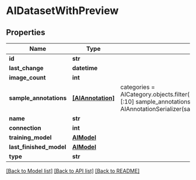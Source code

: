 # AIDatasetWithPreview


## Properties

Name | Type | Description | Notes
------------ | ------------- | ------------- | -------------
**id** | **str** |  | 
**last_change** | **datetime** |  | [readonly] 
**image_count** | **int** |  | [readonly] 
**sample_annotations** | [**[AIAnnotation]**](AIAnnotation.md) |  categories &#x3D; AICategory.objects.filter(dataset&#x3D;obj).prefetch_related(&#39;annotations&#39;).annotate(first_annotation_id&#x3D;Min(&#39;annotations__id&#39;))[:10] sample_annotations &#x3D; AIAnnotation.objects.filter(id__in&#x3D;[x.first_annotation_id for x in categories]) return AIAnnotationSerializer(sample_annotations, many&#x3D;True).data  | [readonly] 
**name** | **str** |  | 
**connection** | **int** |  | 
**training_model** | [**AIModel**](AIModel.md) |  | [optional] 
**last_finished_model** | [**AIModel**](AIModel.md) |  | [optional] 
**type** | **str** |  | [optional] 

[[Back to Model list]](../#documentation-for-models) [[Back to API list]](../#documentation-for-api-endpoints) [[Back to README]](../)


